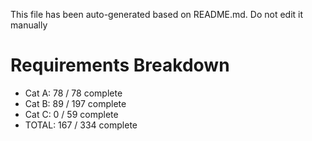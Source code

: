 This file has been auto-generated based on README.md. Do not edit it manually

# Requirements Breakdown

- Cat A:  78 / 78 complete
- Cat B:  89 / 197 complete
- Cat C:  0 / 59 complete
- TOTAL:  167 / 334 complete
